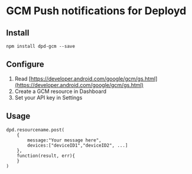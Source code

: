 # GCM Push notifications for Deployd

## Install

	npm install dpd-gcm --save

## Configure

1. Read [https://developer.android.com/google/gcm/gs.html](https://developer.android.com/google/gcm/gs.html)
2. Create a GCM resource in Dashboard
3. Set your API key in Settings

## Usage

	dpd.resourcename.post(
		{
			message:"Your message here",
			devices:["deviceID1","deviceID2", ...]
		}, 
		function(result, err){
		}
	)
